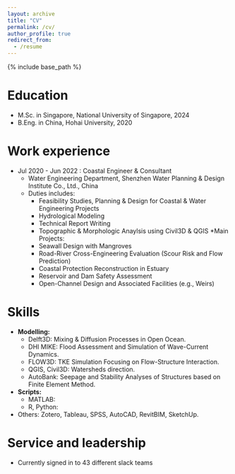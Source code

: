 ```yaml
---
layout: archive
title: "CV"
permalink: /cv/
author_profile: true
redirect_from:
  - /resume
---
```


{% include base_path %}

Education
======
* M.Sc. in Singapore, National University of Singapore, 2024
* B.Eng. in China, Hohai University, 2020

Work experience
======
* Jul 2020 - Jun 2022 : Coastal Engineer & Consultant
  * Water Engineering Department, Shenzhen Water Planning & Design Institute Co., Ltd., China
  * Duties includes: 
    * Feasibility Studies, Planning & Design for Coastal & Water Engineering Projects
    * Hydrological Modeling
    * Technical Report Writing
    * Topographic & Morphologic Anaylsis using Civil3D & QGIS
  *Main Projects:
    * Seawall Design with Mangroves
    * Road-River Cross-Engineering Evaluation (Scour Risk and Flow Prediction)
    * Coastal Protection Reconstruction in Estuary
    * Reservoir and Dam Safety Assessment
    * Open-Channel Design and Associated Facilities (e.g., Weirs)
  
Skills
======
* **Modelling:**
  * Delft3D: Mixing & Diffusion Processes in Open Ocean.
  * DHI MIKE: Flood Assessment and Simulation of Wave-Current Dynamics.
  * FLOW3D: TKE Simulation Focusing on Flow-Structure Interaction. 
  * QGIS, Civil3D: Watersheds direction.
  * AutoBank: Seepage and Stability Analyses of Structures based on Finite Element Method.
* **Scripts:**
  * MATLAB: 
  * R, Python:
* Others: Zotero, Tableau, SPSS, AutoCAD, RevitBIM, SketchUp. 

 
Service and leadership
======
* Currently signed in to 43 different slack teams
